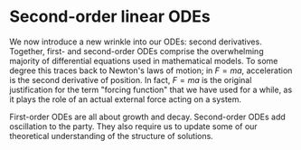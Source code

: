 # Second-order linear ODEs

We now introduce a new wrinkle into our ODEs: second derivatives. Together, first- and second-order ODEs comprise the overwhelming majority of differential equations used in mathematical models. To some degree this traces back to Newton's laws of motion; in $F=ma$, acceleration is the second derivative of position. In fact, $F=ma$ is the original justification for the term "forcing function" that we have used for a while, as it plays the role of an actual external force acting on a system.

First-order ODEs are all about growth and decay. Second-order ODEs add oscillation to the party. They also require us to update some of our theoretical understanding of the structure of solutions.

